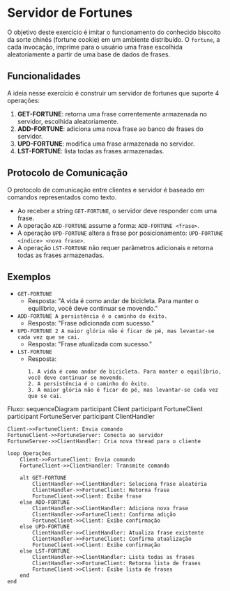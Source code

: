 # Servidor de Fortunes

O objetivo deste exercício é imitar o funcionamento do conhecido biscoito da sorte chinês (fortune cookie) em um ambiente distribuído. O `fortune`, a cada invocação, imprime para o usuário uma frase escolhida aleatoriamente a partir de uma base de dados de frases.

## Funcionalidades

A ideia nesse exercício é construir um servidor de fortunes que suporte 4 operações:

1. **GET-FORTUNE**: retorna uma frase correntemente armazenada no servidor, escolhida aleatoriamente.
2. **ADD-FORTUNE**: adiciona uma nova frase ao banco de frases do servidor.
3. **UPD-FORTUNE**: modifica uma frase armazenada no servidor.
4. **LST-FORTUNE**: lista todas as frases armazenadas.

## Protocolo de Comunicação

O protocolo de comunicação entre clientes e servidor é baseado em comandos representados como texto. 

- Ao receber a string `GET-FORTUNE`, o servidor deve responder com uma frase.
- A operação `ADD-FORTUNE` assume a forma: `ADD-FORTUNE <frase>`.
- A operação `UPD-FORTUNE` altera a frase por posicionamento: `UPD-FORTUNE <índice> <nova frase>`.
- A operação `LST-FORTUNE` não requer parâmetros adicionais e retorna todas as frases armazenadas.

## Exemplos

- `GET-FORTUNE` 
  - Resposta: "A vida é como andar de bicicleta. Para manter o equilíbrio, você deve continuar se movendo."
- `ADD-FORTUNE A persistência é o caminho do êxito.`
  - Resposta: "Frase adicionada com sucesso."
- `UPD-FORTUNE 2 A maior glória não é ficar de pé, mas levantar-se cada vez que se cai.`
  - Resposta: "Frase atualizada com sucesso."
- `LST-FORTUNE`
  - Resposta: 
    ```
    1. A vida é como andar de bicicleta. Para manter o equilíbrio, você deve continuar se movendo.
    2. A persistência é o caminho do êxito.
    3. A maior glória não é ficar de pé, mas levantar-se cada vez que se cai.
    ```


Fluxo:
sequenceDiagram
    participant Client
    participant FortuneClient
    participant FortuneServer
    participant ClientHandler

    Client->>FortuneClient: Envia comando
    FortuneClient->>FortuneServer: Conecta ao servidor
    FortuneServer->>ClientHandler: Cria nova thread para o cliente

    loop Operações
        Client->>FortuneClient: Envia comando
        FortuneClient->>ClientHandler: Transmite comando

        alt GET-FORTUNE
            ClientHandler->>ClientHandler: Seleciona frase aleatória
            ClientHandler->>FortuneClient: Retorna frase
            FortuneClient->>Client: Exibe frase
        else ADD-FORTUNE
            ClientHandler->>ClientHandler: Adiciona nova frase
            ClientHandler->>FortuneClient: Confirma adição
            FortuneClient->>Client: Exibe confirmação
        else UPD-FORTUNE
            ClientHandler->>ClientHandler: Atualiza frase existente
            ClientHandler->>FortuneClient: Confirma atualização
            FortuneClient->>Client: Exibe confirmação
        else LST-FORTUNE
            ClientHandler->>ClientHandler: Lista todas as frases
            ClientHandler->>FortuneClient: Retorna lista de frases
            FortuneClient->>Client: Exibe lista de frases
        end
    end
